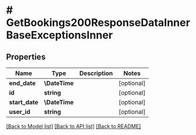 # # GetBookings200ResponseDataInnerBaseExceptionsInner

## Properties

Name | Type | Description | Notes
------------ | ------------- | ------------- | -------------
**end_date** | **\DateTime** |  | [optional]
**id** | **string** |  | [optional]
**start_date** | **\DateTime** |  | [optional]
**user_id** | **string** |  | [optional]

[[Back to Model list]](../../README.md#models) [[Back to API list]](../../README.md#endpoints) [[Back to README]](../../README.md)
